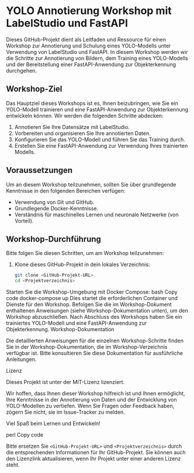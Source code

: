 # YOLO Annotierung Workshop mit LabelStudio und FastAPI

Dieses GitHub-Projekt dient als Leitfaden und Ressource für einen Workshop zur Annotierung und Schulung eines YOLO-Modells unter Verwendung von LabelStudio und FastAPI. In diesem Workshop werden wir die Schritte zur Annotierung von Bildern, dem Training eines YOLO-Modells und der Bereitstellung einer FastAPI-Anwendung zur Objekterkennung durchgehen.

## Workshop-Ziel

Das Hauptziel dieses Workshops ist es, Ihnen beizubringen, wie Sie ein YOLO-Modell trainieren und eine FastAPI-Anwendung zur Objekterkennung entwickeln können. Wir werden die folgenden Schritte abdecken:

1. Annotieren Sie Ihre Datensätze mit LabelStudio.
2. Vorbereiten und organisieren Sie Ihre annotierten Daten.
3. Konfigurieren Sie das YOLO-Modell und führen Sie das Training durch.
4. Erstellen Sie eine FastAPI-Anwendung zur Verwendung Ihres trainierten Modells.

## Voraussetzungen

Um an diesem Workshop teilzunehmen, sollten Sie über grundlegende Kenntnisse in den folgenden Bereichen verfügen:

- Verwendung von Git und GitHub.
- Grundlegende Docker-Kenntnisse.
- Verständnis für maschinelles Lernen und neuronale Netzwerke (von Vorteil).

## Workshop-Durchführung

Bitte folgen Sie diesen Schritten, um am Workshop teilzunehmen:

1. Klone dieses GitHub-Projekt in dein lokales Verzeichnis:

   ```bash
   git clone <GitHub-Projekt-URL>
   cd <Projektverzeichnis>

Starten Sie die Workshop-Umgebung mit Docker Compose:
bash
Copy code
docker-compose up
Dies startet die erforderlichen Container und Dienste für den Workshop.
Befolgen Sie die im Workshop-Dokument enthaltenen Anweisungen (siehe Workshop-Dokumentation unten), um den Workshop abzuschließen.
Nach Abschluss des Workshops haben Sie ein trainiertes YOLO-Modell und eine FastAPI-Anwendung zur Objekterkennung.
Workshop-Dokumentation

Die detaillierten Anweisungen für die einzelnen Workshop-Schritte finden Sie in der Workshop-Dokumentation, die im Workshop-Verzeichnis verfügbar ist. Bitte konsultieren Sie diese Dokumentation für ausführliche Anleitungen.

Lizenz

Dieses Projekt ist unter der MIT-Lizenz lizenziert.

Wir hoffen, dass Ihnen dieser Workshop hilfreich ist und Ihnen ermöglicht, Ihre Kenntnisse in der Annotierung von Daten und der Entwicklung von YOLO-Modellen zu vertiefen. Wenn Sie Fragen oder Feedback haben, zögern Sie nicht, sie im Issue-Tracker zu melden.

Viel Spaß beim Lernen und Entwickeln!

perl
Copy code

Bitte ersetzen Sie `<GitHub-Projekt-URL>` und `<Projektverzeichnis>` durch die entsprechenden Informationen für Ihr GitHub-Projekt. Sie können auch den Lizenzlink aktualisieren, wenn Ihr Projekt unter einer anderen Lizenz steht.

